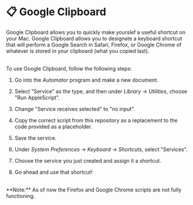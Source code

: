 # :clipboard: Google Clipboard

Google Clipboard allows you to quickly make yourslef a useful shortcut on your Mac. Google Clipboard allows you to designate a keyboard shortcut that will perform a Google Search in Safari, Firefox, or Google Chrome of whatever is stored in your clipboard (what you copied last). 

<br>
To use Google Clipboard, follow the following steps:

1. Go into the *Automator* program and make a new document.
 
2. Select "Service" as the type, and then under *Library -> Utilities*, choose "Run AppleScript".

3. Change "Service receives selected" to "no input". 

4. Copy the correct script from this repository as a replacement to the code provided as a placeholder.

5. Save the service.

6. Under *System Preferences -> Keyboard -> Shortcuts*, select "Services".

7. Choose the service you just created and assign it a shortcut.

8. Go ahead and use that shortcut!

<br>
**Note:** As of now the Firefox and Google Chrome scripts are not fully functioning.
